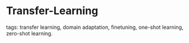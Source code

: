 # Transfer-Learning
tags: transfer learning, domain adaptation, finetuning, one-shot learning, zero-shot learning.
